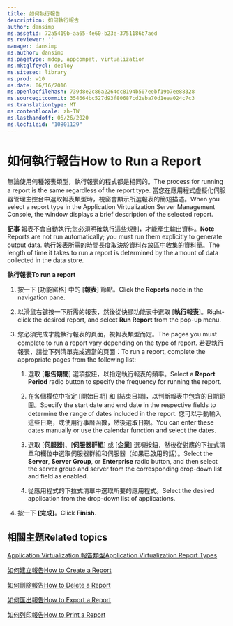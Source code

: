 ```yaml
---
title: 如何執行報告
description: 如何執行報告
author: dansimp
ms.assetid: 72a5419b-aa65-4e60-b23e-3751186b7aed
ms.reviewer: ''
manager: dansimp
ms.author: dansimp
ms.pagetype: mdop, appcompat, virtualization
ms.mktglfcycl: deploy
ms.sitesec: library
ms.prod: w10
ms.date: 06/16/2016
ms.openlocfilehash: 739d8e2c86a2264dc8194b507eebf19b7ee88328
ms.sourcegitcommit: 354664bc527d93f80687cd2eba70d1eea024c7c3
ms.translationtype: MT
ms.contentlocale: zh-TW
ms.lasthandoff: 06/26/2020
ms.locfileid: "10801129"
---
```

# <span data-ttu-id="bae87-103">如何執行報告</span><span class="sxs-lookup"><span data-stu-id="bae87-103">How to Run a Report</span></span>


<span data-ttu-id="bae87-104">無論使用何種報表類型，執行報表的程式都是相同的。</span><span class="sxs-lookup"><span data-stu-id="bae87-104">The process for running a report is the same regardless of the report type.</span></span> <span data-ttu-id="bae87-105">當您在應用程式虛擬化伺服器管理主控台中選取報表類型時，視窗會顯示所選報表的簡短描述。</span><span class="sxs-lookup"><span data-stu-id="bae87-105">When you select a report type in the Application Virtualization Server Management Console, the window displays a brief description of the selected report.</span></span>

<span data-ttu-id="bae87-106">**記事** 報表不會自動執行;您必須明確執行這些規則，才能產生輸出資料。</span><span class="sxs-lookup"><span data-stu-id="bae87-106">**Note** Reports are not run automatically; you must run them explicitly to generate output data.</span></span> <span data-ttu-id="bae87-107">執行報表所需的時間長度取決於資料存放區中收集的資料量。</span><span class="sxs-lookup"><span data-stu-id="bae87-107">The length of time it takes to run a report is determined by the amount of data collected in the data store.</span></span>

 

**<span data-ttu-id="bae87-108">執行報表</span><span class="sxs-lookup"><span data-stu-id="bae87-108">To run a report</span></span>**

1.  <span data-ttu-id="bae87-109">按一下 [功能窗格] 中的 [**報表**] 節點。</span><span class="sxs-lookup"><span data-stu-id="bae87-109">Click the **Reports** node in the navigation pane.</span></span>

2.  <span data-ttu-id="bae87-110">以滑鼠右鍵按一下所需的報表，然後從快顯功能表中選取 [**執行報表**]。</span><span class="sxs-lookup"><span data-stu-id="bae87-110">Right-click the desired report, and select **Run Report** from the pop-up menu.</span></span>

3.  <span data-ttu-id="bae87-111">您必須完成才能執行報表的頁面，視報表類型而定。</span><span class="sxs-lookup"><span data-stu-id="bae87-111">The pages you must complete to run a report vary depending on the type of report.</span></span> <span data-ttu-id="bae87-112">若要執行報表，請從下列清單完成適當的頁面：</span><span class="sxs-lookup"><span data-stu-id="bae87-112">To run a report, complete the appropriate pages from the following list:</span></span>

    1.  <span data-ttu-id="bae87-113">選取 [**報告期間**] 選項按鈕，以指定執行報表的頻率。</span><span class="sxs-lookup"><span data-stu-id="bae87-113">Select a **Report Period** radio button to specify the frequency for running the report.</span></span>

    2.  <span data-ttu-id="bae87-114">在各個欄位中指定 [開始日期] 和 [結束日期]，以判斷報表中包含的日期範圍。</span><span class="sxs-lookup"><span data-stu-id="bae87-114">Specify the start date and end date in the respective fields to determine the range of dates included in the report.</span></span> <span data-ttu-id="bae87-115">您可以手動輸入這些日期，或使用行事曆函數，然後選取日期。</span><span class="sxs-lookup"><span data-stu-id="bae87-115">You can enter these dates manually or use the calendar function and select the dates.</span></span>

    3.  <span data-ttu-id="bae87-116">選取 [**伺服器**]、[**伺服器群組**] 或 [**企業**] 選項按鈕，然後從對應的下拉式清單和欄位中選取伺服器群組和伺服器（如果已啟用的話）。</span><span class="sxs-lookup"><span data-stu-id="bae87-116">Select the **Server**, **Server Group**, or **Enterprise** radio button, and then select the server group and server from the corresponding drop-down list and field as enabled.</span></span>

    4.  <span data-ttu-id="bae87-117">從應用程式的下拉式清單中選取所要的應用程式。</span><span class="sxs-lookup"><span data-stu-id="bae87-117">Select the desired application from the drop-down list of applications.</span></span>

4.  <span data-ttu-id="bae87-118">按一下 **\[完成\]**。</span><span class="sxs-lookup"><span data-stu-id="bae87-118">Click **Finish**.</span></span>

## <span data-ttu-id="bae87-119">相關主題</span><span class="sxs-lookup"><span data-stu-id="bae87-119">Related topics</span></span>


[<span data-ttu-id="bae87-120">Application Virtualization 報告類型</span><span class="sxs-lookup"><span data-stu-id="bae87-120">Application Virtualization Report Types</span></span>](application-virtualization-report-types.md)

[<span data-ttu-id="bae87-121">如何建立報告</span><span class="sxs-lookup"><span data-stu-id="bae87-121">How to Create a Report</span></span>](how-to-create-a-reportserver.md)

[<span data-ttu-id="bae87-122">如何刪除報告</span><span class="sxs-lookup"><span data-stu-id="bae87-122">How to Delete a Report</span></span>](how-to-delete-a-reportserver.md)

[<span data-ttu-id="bae87-123">如何匯出報告</span><span class="sxs-lookup"><span data-stu-id="bae87-123">How to Export a Report</span></span>](how-to-export-a-reportserver.md)

[<span data-ttu-id="bae87-124">如何列印報告</span><span class="sxs-lookup"><span data-stu-id="bae87-124">How to Print a Report</span></span>](how-to-print-a-reportserver.md)

 

 





